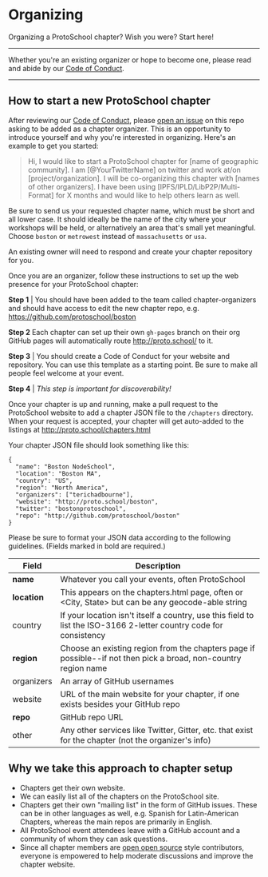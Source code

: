 # Organizing

Organizing a ProtoSchool chapter? Wish you were? Start here!
___

Whether you're an existing organizer or hope to become one, please read and abide by our [Code of Conduct](https://github.com/ipfs/community/blob/master/code-of-conduct.md).

___

## How to start a new ProtoSchool chapter

After reviewing our [Code of Conduct](https://github.com/ipfs/community/blob/master/code-of-conduct.md), please [open an issue](`https://github.com/protoschool/organizing/issues/new?labels=new-chapter&title=New%20Chapter%20Request&body=Please%20introduce%20yourself%20and%20tell%20us%20where%20you'd%20like%20to%20host%20a%20ProtoSchool%20chapter.`) on this repo asking to be added as a chapter organizer. This is an opportunity to introduce yourself and why you're interested in organizing. Here's an example to get you started:

>Hi, I would like to start a ProtoSchool chapter for [name of geographic community]. I am [@YourTwitterName] on twitter and work at/on [project/organization]. I will be co-organizing this chapter with [names of other organizers]. I have been using [IPFS/IPLD/LibP2P/Multi-Format] for X months and would like to help others learn as well.

Be sure to send us your requested chapter name, which must be short and all lower case. It should ideally be the name of the city where your workshops will be held, or alternatively an area that's small yet meaningful. Choose `boston` or `metrowest` instead of `massachusetts` or `usa`.

An existing owner will need to respond and create your chapter repository for you.

Once you are an organizer, follow these instructions to set up the web presence for your ProtoSchool chapter:

**Step 1** | You should have been added to the team called chapter-organizers and should have access to edit the new chapter repo, e.g. https://github.com/protoschool/boston

**Step 2**
Each chapter can set up their own `gh-pages` branch on their org GitHub pages will automatically route http://proto.school/<reponame> to it.

**Step 3** | You should create a Code of Conduct for your website and repository. You can use this template as a starting point. Be sure to make all people feel welcome at your event.


**Step 4** | _This step is important for discoverability!_

Once your chapter is up and running, make a pull request to the ProtoSchool website to add a chapter JSON file to the `/chapters` directory. When your request is accepted, your chapter will get auto-added to the listings at http://proto.school/chapters.html

Your chapter JSON file should look something like this:

```
{
  "name": "Boston NodeSchool",
  "location": "Boston MA",
  "country": "US",
  "region": "North America",
  "organizers": ["terichadbourne"],
  "website": "http://proto.school/boston",
  "twitter": "bostonprotoschool",
  "repo": "http://github.com/protoschool/boston"
}
```
Please be sure to format your JSON data according to the following guidelines. (Fields marked in bold are required.)

| Field | Description |
| --- | --- |
| **name** | Whatever you call your events, often <location> ProtoSchool |
| **location**	 | This appears on the chapters.html page, often <City> or <City, State> but can be any geocode-able string |
| country	 |  If your location isn't itself a country, use this field to list the ISO-3166 2-letter country code for consistency |
| **region**  |  Choose an existing region from the chapters page if possible--if not then pick a broad, non-country region name |
| organizers  | An array of GitHub usernames  |
| website  |  URL of the main website for your chapter, if one exists besides your GitHub repo |
| **repo** |  GitHub repo URL |
| other   | Any other services like Twitter, Gitter, etc. that exist for the chapter (not the organizer's info)  |


## Why we take this approach to chapter setup
- Chapters get their own website.
- We can easily list all of the chapters on the ProtoSchool site.
- Chapters get their own "mailing list" in the form of GitHub issues. These can be in other languages as well, e.g. Spanish for Latin-American Chapters, whereas the main repos are primarily in English.
- All ProtoSchool event attendees leave with a GitHub account and a community of whom they can ask questions.
- Since all chapter members are [open open source](https://github.com/Level/community/blob/master/CONTRIBUTING.md) style contributors, everyone is empowered to help moderate discussions and improve the chapter website.
